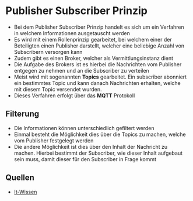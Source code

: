 # Publisher Subscriber Prinzip

- Bei dem Publisher Subscriber Prinzip handelt es sich um ein Verfahren in welchem Informationen ausgetauscht werden
- Es wird mit einem Rollenprinzip gearbeitet, bei welchem einer der Beteiligten einen Publisher darstellt,
welcher eine beliebige Anzahl von Subscribern versorgen kann
- Zudem gibt es einen Broker, welcher als Vermittlungsinstanz dient
- Die Aufgabe des Brokers ist es hierbei die Nachrichten vom Publisher entgegen zu nehmen und an die Subscriber zu verteilen
- Meist wird mit sogenannten **Topics** gearbeitet. Ein subscriber abonniert ein bestimmtes Topic und kann danach Nachrichten
erhalten, welche mit diesem Topic versendet wurden.
- Dieses Verfahren erfolgt über das **MQTT** Protokoll

## Filterung

- Die Informationen können unterschiedlich gefiltert werden
- Einmal besteht die Möglichkeit dies über die Topics zu machen, welche vom Publisher festgelegt werden
- Die andere Möglichkeit ist dies über den Inhalt der Nachricht zu machen. Hierbei bestimmt der Subscriber, wie dieser Inhalt aufgebaut sein muss, damit dieser für den Subscriber in Frage kommt

## Quellen

- [It-Wissen](https://www.itwissen.info/Publish-Subscribe-Modell-publish-subscribe.html)
